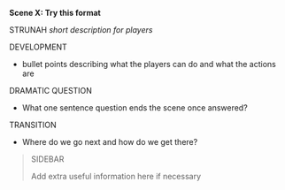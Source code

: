 **Scene X: Try this format**

STRUNAH
*short description for players*

DEVELOPMENT

- bullet points describing what the players can do and what the actions are

DRAMATIC QUESTION

- What one sentence question ends the scene once answered?

TRANSITION

- Where do we go next and how do we get there?

> SIDEBAR
>
> Add extra useful information here if necessary
